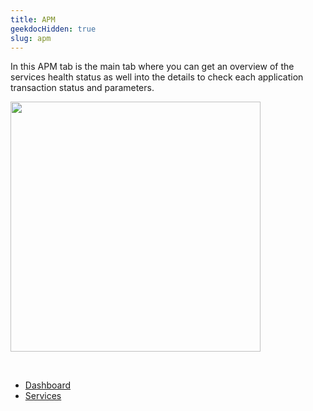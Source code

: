 ```yaml
---
title: APM
geekdocHidden: true
slug: apm
---
```




In this APM tab is the main tab where you can get an overview of the services health status as well into the details to check each application transaction status and parameters.

<img src="/cloud_vista/apm/images/{{% imagehome %}}/apm1.png" width="400px">

&nbsp;

* <a href="/cloud_vista/apm/apm/dashboard">Dashboard</a>
* <a href="/cloud_vista/apm/apm/services">Services</a>

